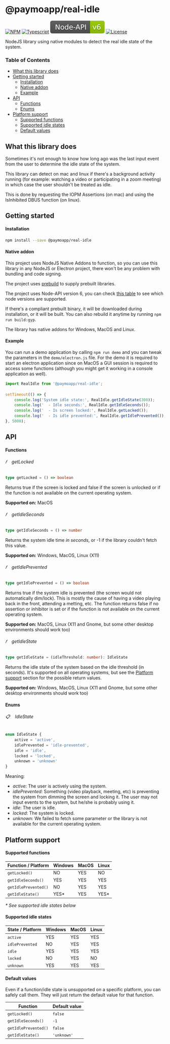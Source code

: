 # @paymoapp/real-idle

[![NPM](https://img.shields.io/npm/v/@paymoapp/real-idle)](https://www.npmjs.com/package/@paymoapp/real-idle)
[![Typescript](https://img.shields.io/npm/types/@paymoapp/real-idle)](https://www.npmjs.com/package/@paymoapp/real-idle)
[![N-API](https://raw.githubusercontent.com/nodejs/abi-stable-node/doc/assets/Node-API%20v6%20Badge.svg)](https://github.com/nodejs/node-addon-api)
[![License](https://img.shields.io/github/license/paymoapp/node-real-idle)](https://www.gnu.org/licenses/gpl-3.0.txt)

NodeJS library using native modules to detect the real idle state of the system.

### Table of Contents

<!-- toc -->

- [What this library does](#what-this-library-does)
- [Getting started](#getting-started)
    - [Installation](#installation)
    - [Native addon](#native-addon)
    - [Example](#example)
- [API](#api)
    - [Functions](#functions)
    - [Enums](#enums)
- [Platform support](#platform-support)
    - [Supported functions](#supported-functions)
    - [Supported idle states](#supported-idle-states)
    - [Default values](#default-values)

<!-- tocstop -->

## What this library does

Sometimes it's not enough to know how long ago was the last input event from the user to determine the idle state of the system.

This library can detect on mac and linux if there's a background activity running (for example: watching a video or participating in a zoom meeting) in which case the user shouldn't be treated as idle.

This is done by requesting the IOPM Assertions (on mac) and using the IsInhibited DBUS function (on linux).

## Getting started

#### Installation

```bash
npm install --save @paymoapp/real-idle
```

#### Native addon

This project uses NodeJS Native Addons to function, so you can use this library in any NodeJS or Electron project, there won't be any problem with bundling and code signing.

The project uses [prebuild](https://github.com/prebuild/prebuild) to supply prebuilt libraries.

The project uses Node-API version 6, you can check [this table](https://nodejs.org/api/n-api.html#node-api-version-matrix) to see which node versions are supported.

If there's a compliant prebuilt binary, it will be downloaded during installation, or it will be built. You can also rebuild it anytime by running `npm run build:gyp`.

The library has native addons for Windows, MacOS and Linux.

#### Example

You can run a demo application by calling `npm run demo` and you can tweak the parameters in the `demo/electron.js` file. For the demo it is required to start an electron application since on MacOS a GUI session is required to access some functions (although you might get it working in a console application as well).

```ts
import RealIdle from '@paymoapp/real-idle';

setTimeout(() => {
	console.log('System idle state:', RealIdle.getIdleState(300));
	console.log('  - Idle seconds:', RealIdle.getIdleSeconds());
	console.log('  - Is screen locked:', RealIdle.getLocked());
	console.log('  - Is idle prevented:', RealIdle.getIdlePrevented());
}, 5000);
```

## API

#### Functions

###### 𝑓 &nbsp;&nbsp; getLocked

```ts
type getLocked = () => boolean
```

Returns true if the screen is locked and false if the screen is unlocked or if the function is not available on the current operating system.

__Supported on:__ MacOS

###### 𝑓 &nbsp;&nbsp; getIdleSeconds

```ts
type getIdleSeconds = () => number
```

Returns the system idle time _in seconds_, or -1 if the library couldn't fetch this value.

__Supported on:__ Windows, MacOS, Linux (X11)

###### 𝑓 &nbsp;&nbsp; getIdlePrevented

```ts
type getIdlePrevented = () => boolean
```

Returns true if the system idle is prevented (the screen would not automatically dim/lock). This is mostly the cause of having a video playing back in the front, attending a metting, etc. The function returns false if no assertion or inhibitor is set or if the function is not available on the current operating system.

__Supported on:__ MacOS, Linux (X11 and Gnome, but some other desktop environments should work too)

###### 𝑓 &nbsp;&nbsp; getIdleState

```ts
type getIdleState = (idleThreshold: number): IdleState
```

Returns the idle state of the system based on the idle threshold (in seconds). It's supported on all operating systems, but see the [Platform support](#platform-support) section for the possible return values.

__Supported on:__ Windows, MacOS, Linux (X11 and Gnome, but some other desktop environments should work too)

#### Enums

###### 📋 &nbsp;&nbsp; IdleState

```ts
enum IdleState {
	active = 'active',
	idlePrevented = 'idle-prevented',
	idle = 'idle',
	locked = 'locked',
	unknown = 'unknown'
}
```

Meaning:

- _active_: The user is actively using the system.
- _idlePrevented_: Something (video playback, meeting, etc) is preventing the system from dimming the screen and locking it. The user may not input events to the system, but he/she is probably using it.
- _idle_: The user is idle.
- _locked_: The system is locked.
- _unknown_: We failed to fetch some parameter or the library is not available for the current operating system.

## Platform support

#### Supported functions

| Function / Platform  | Windows | MacOS | Linux |
|----------------------|---------|-------|-------|
| `getLocked()`        | NO      | YES   | NO    |
| `getIdleSeconds()`   | YES     | YES   | YES   |
| `getIdlePrevented()` | NO      | YES   | YES   |
| `getIdleState()`     | YES\*   | YES   | YES\* |

_\* See supported idle states below_

#### Supported idle states

| State / Platform | Windows | MacOS | Linux |
|------------------|---------|-------|-------|
| `active`         | YES     | YES   | YES   |
| `idlePrevented`  | NO      | YES   | YES   |
| `idle`           | YES     | YES   | YES   |
| `locked`         | NO      | YES   | NO    |
| `unknown`        | YES     | YES   | YES   |

#### Default values

Even if a function/idle state is unsupported on a specific platform, you can safely call them. They will just return the default value for that function.

| Function             | Default value |
|----------------------|---------------|
| `getLocked()`        | `false`       |
| `getIdleSeconds()`   | `-1`          |
| `getIdlePrevented()` | `false`       |
| `getIdleState()`     | `'unknown'`   |
